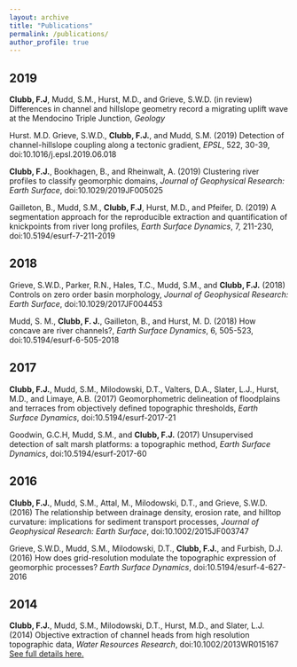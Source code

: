 ```yaml
---
layout: archive
title: "Publications"
permalink: /publications/
author_profile: true
---
```


## 2019

**Clubb, F.J**, Mudd, S.M., Hurst, M.D., and Grieve, S.W.D. (in review) Differences in channel and hillslope geometry record a migrating uplift wave at the Mendocino Triple Junction, _Geology_

Hurst. M.D. Grieve, S.W.D., **Clubb, F.J.**, and Mudd, S.M. (2019) Detection of channel-hillslope coupling along a tectonic gradient, _EPSL_, 522, 30-39, doi:10.1016/j.epsl.2019.06.018

**Clubb, F.J.**, Bookhagen, B., and Rheinwalt, A. (2019) Clustering river profiles to classify geomorphic domains, _Journal of Geophysical Research: Earth Surface_, doi:10.1029/2019JF005025

Gailleton, B., Mudd, S.M., **Clubb, F.J**, Hurst, M.D., and Pfeifer, D. (2019) A segmentation approach for the reproducible extraction and quantification of knickpoints from river long profiles, _Earth Surface Dynamics_, 7, 211-230, doi:10.5194/esurf-7-211-2019


## 2018

Grieve, S.W.D., Parker, R.N., Hales, T.C., Mudd, S.M., and **Clubb, F.J.** (2018) Controls on zero order basin morphology, _Journal of Geophysical Research: Earth Surface_, doi:10.1029/2017JF004453

Mudd, S. M., **Clubb, F. J.**, Gailleton, B., and Hurst, M. D. (2018) How concave are river channels?, _Earth Surface Dynamics_, 6, 505-523, doi:10.5194/esurf-6-505-2018

## 2017

**Clubb, F.J.**, Mudd, S.M., Milodowski, D.T., Valters, D.A., Slater, L.J., Hurst, M.D., and Limaye, A.B. (2017) Geomorphometric delineation of floodplains and terraces from objectively defined topographic thresholds, _Earth Surface Dynamics_, doi:10.5194/esurf-2017-21

Goodwin, G.C.H, Mudd, S.M., and **Clubb, F.J.** (2017) Unsupervised detection of salt marsh platforms: a topographic method, _Earth Surface Dynamics_, doi:10.5194/esurf-2017-60

## 2016

**Clubb, F.J.**, Mudd, S.M., Attal, M., Milodowski, D.T., and Grieve, S.W.D. (2016) The relationship between drainage density, erosion rate, and hilltop curvature: implications for sediment transport processes, _Journal of Geophysical Research: Earth Surface_, doi:10.1002/2015JF003747

Grieve, S.W.D., Mudd, S.M., Milodowski, D.T., **Clubb, F.J.**, and Furbish, D.J. (2016) How does grid-resolution modulate the topographic expression of geomorphic processes? _Earth Surface Dynamics_, doi:10.5194/esurf-4-627-2016


## 2014

**Clubb, F.J.**, Mudd, S.M., Milodowski, D.T., Hurst, M.D., and Slater, L.J. (2014) Objective extraction of channel heads from high resolution topographic data, _Water Resources Research_, doi:10.1002/2013WR015167
[See full details here.](https://agupubs.onlinelibrary.wiley.com/doi/full/10.1002/2013WR015167)

